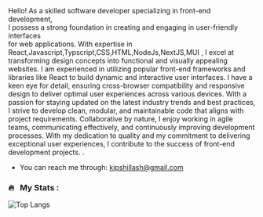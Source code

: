 <div align = "start"> Hello!  As a skilled software developer specializing in front-end development,<br/> I possess a strong foundation in creating and engaging in user-friendly interfaces<br/> for web applications. With expertise in React,Javascript,Typscript,CSS,HTML,NodeJs,NextJS,MUI , I excel at transforming design concepts into functional and visually appealing websites. I am experienced in utilizing popular front-end frameworks and libraries like React  to build dynamic and interactive user interfaces. I have a keen eye for detail, ensuring cross-browser compatibility and responsive design to deliver optimal user experiences across various devices. With a passion for staying updated on the latest industry trends and best practices, I strive to develop clean, modular, and maintainable code that aligns with project requirements. Collaborative by nature, I enjoy working in agile teams, communicating effectively, and continuously improving development processes. With my dedication to quality and my commitment to delivering exceptional user experiences, I contribute to the success of front-end development projects.  .</div>

- You can reach me through: kipshillash@gmail.com

### 🔥 &nbsp; My Stats :

![Top Langs](https://github-readme-stats.vercel.app/api/top-langs/?username=ronkips&layout=compact&theme=vision-friendly-dark)

<!-- (https://github.com/anuraghazra/github-readme-stats) -->

<!---
ronkips/ronkips is a ✨ special ✨ repository because its `README.md` (this file) appears on your GitHub profile.
You can click the Preview link to take a look at your changes.
--->
